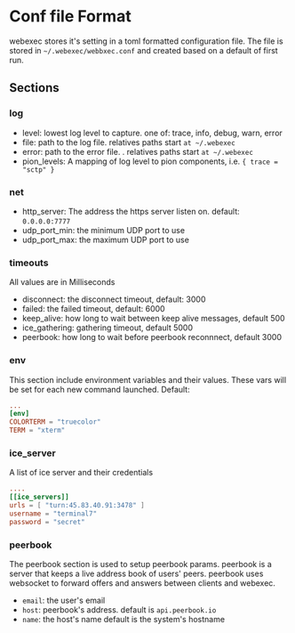 # Conf file Format

webexec stores it's setting in a toml formatted configuration file. The file is
stored in `~/.webexec/webbxec.conf` and created based on a default of first
run. 


## Sections

### log

- level: lowest log level to capture. one of: trace, info, debug, warn, error
- file: path to the log file. relatives paths start `at ~/.webexec`
- error: path to the error file. . relatives paths start `at ~/.webexec`
- pion_levels: A mapping of log level to pion components, i.e. `{ trace = "sctp" }`

### net

- http_server: The address the https server listen on. default: `0.0.0.0:7777`
- udp_port_min: the minimum UDP port to use
- udp_port_max: the maximum UDP port to use

### timeouts

All values are in Milliseconds

- disconnect: the disconnect timeout, default: 3000
- failed: the failed timeout, default: 6000
- keep_alive: how long to wait between keep alive messages, default 500
- ice_gathering: gathering timeout, default 5000
- peerbook: how long to wait before peerbook reconnnect, default 3000

### env 

This section include environment variables and their values. These vars will be
set for each new command launched. Default:

``` toml
...
[env]
COLORTERM = "truecolor"
TERM = "xterm"
```
### ice_server

A list of ice server and their credentials

```toml
....
[[ice_servers]]
urls = [ "turn:45.83.40.91:3478" ]
username = "terminal7"
password = "secret"
```

### peerbook

The peerbook section is used to setup peerbook params. peerbook is a server
that keeps a live address book of users' peers. peerbook uses websocket
to forward offers and answers between clients and webexec.

- `email`: the user's email 
- `host`: peerbook's address. default is `api.peerbook.io`
- `name`: the host's name default is the system's hostname
